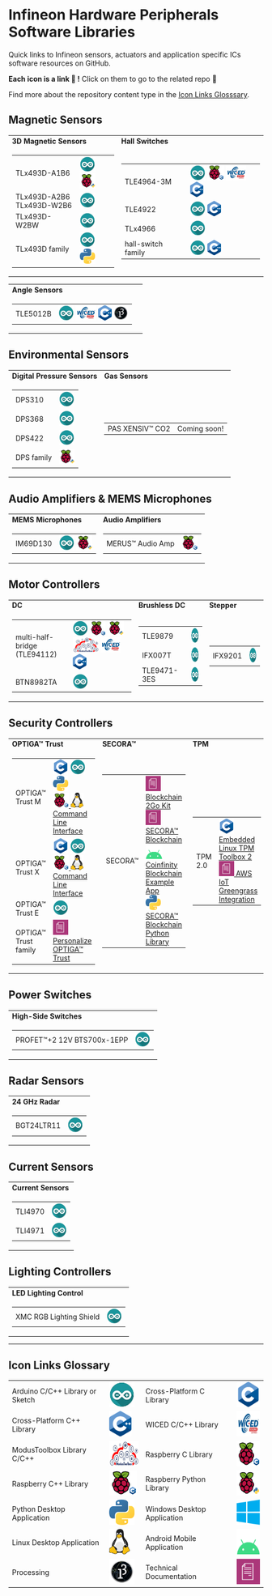 # Infineon Hardware Peripherals Software Libraries

Quick links to Infineon sensors, actuators and application specific ICs software resources on GitHub.

**Each icon is a link :link: !** Click on them to go to the related repo :rocket: 

Find more about the repository content type in the [Icon Links Glosssary](#Icons-Link-Glossary).

## Magnetic Sensors

<table>
    <tr>
        <td><b>3D Magnetic Sensors</b></td>
        <td><b>Hall Switches</b></td>
    </tr>
    <tr>
        <td>
            <table>
                <tr>
                    <td> TLx493D-A1B6 </td>
                    <td>
                        <a href="https://github.com/Infineon/TLV493D-A1B6-3DMagnetic-Sensor"><img src="img/ino-logo.jpg" height="30px"></a>
                        <a href="https://github.com/Infineon/RaspberryPi_TLV"><img src="img/rpi-py-logo.png" height="30px"></a>
                    </td>
                </tr>
                <tr>
                    <td> TLx493D-A2B6 <br>
                         TLx493D-W2B6 </td>
                    <td><a href="https://github.com/Infineon/TLE493D-3DMagnetic-Sensor"><img src="img/ino-logo.jpg" height="30px"></a></td>
                </tr>
                <tr>
                    <td> TLx493D-W2BW </td>
                    <td><a href="https://github.com/Infineon/TLI493D-W2BW"><img src="img/ino-logo.jpg" height="30px"></a></td>
                </tr>
                <tr>
                    <td> TLx493D family </td>
                    <td>
                        <a href="https://github.com/Infineon/TLx493D-Out-of-Shaft-Example"><img src="img/ino-logo.jpg" height="30px"></a>
                        <a href="https://github.com/Infineon/magnetic-3d-mini-controller"><img src="img/py-logo.png" height="30px"></a>
                    </td>
                </tr>
            </table>
        </td>
        <td>
            <table>
                <tr>
                    <td> TLE4964-3M </td>
                    <td>
                        <a href="https://github.com/Infineon/hall-switch"><img src="img/ino-logo.jpg" height="30px"></a>
                        <a href="https://github.com/Infineon/hall-switch"><img src="img/rpi-cpp-logo.png" height="30px"></a>
                        <a href="https://github.com/Infineon/hall-switch"><img src="img/wiced-logo.png" height="30px"></a>
                        <a href="https://github.com/Infineon/hall-switch"><img src="img/cpp-logo.png" height="30px"></a>
                    </td>
                </tr>
                    <tr>
                    <td> TLE4922 </td>
                    <td>                        
                        <a href="https://github.com/Infineon/hall-switch"><img src="img/ino-logo.jpg" height="30px"></a>
                        <a href="https://github.com/Infineon/hall-switch"><img src="img/cpp-logo.png" height="30px"></a></td>
                </tr>
                <tr>
                    <td> TLx4966 </td>
                    <td><a href="https://github.com/Infineon/TLx4966-Direction-Speed-Sensor"><img src="img/ino-logo.jpg" height="30px"></a></td>
                </tr>
                <tr>
                    <td> hall-switch family </td>
                    <td>                        
                        <a href="https://github.com/Infineon/hall-switch"><img src="img/ino-logo.jpg" height="30px"></a>
                        <a href="https://github.com/Infineon/hall-switch"><img src="img/cpp-logo.png" height="30px"></a></td>
                </tr>
            </table>
        </td>
    </tr>
</table>
<table>
    <tr>
        <td><b>Angle Sensors</b></td>
		<td><b></b></td>
    </tr>
    <tr>
        <td>
            <table>
                <tr>
                    <td> TLE5012B </td>
                    <td> 
                        <a href="https://github.com/Infineon/TLE5012-Magnetic-Angle-Sensor"><img src="img/ino-logo.jpg" height="30px"></a>
                        <a href="https://github.com/Infineon/TLE5012-Magnetic-Angle-Sensor"><img src="img/wiced-logo.png" height="30px"></a>
                        <a href="https://github.com/Infineon/TLE5012-Magnetic-Angle-Sensor"><img src="img/cpp-logo.png" height="30px"></a>
                        <a href="https://github.com/Infineon/TLE5012-Magnetic-Angle-Sensor"><img src="img/processing3-logo.png" height="30px"></a>
                   </td>
                </tr>
            </table>
        </td>
		<td>
		</td>
    </tr>
</table>

## Environmental Sensors

<table>
    <tr>
        <td><b>Digital Pressure Sensors </b></td>
        <td><b>Gas Sensors</b></td>
    </tr>
    <tr>
        <td>
            <table>
                <tr>
                    <td> DPS310 </td>
                    <td> <a href="https://github.com/Infineon/DPS310-Pressure-Sensor"><img src="img/ino-logo.jpg" height="30px"></a> </td>
                </tr>
                <tr>
                    <td> DPS368 </td>
                    <td> <a href="https://github.com/Infineon/DPS368-Library-Arduino"><img src="img/ino-logo.jpg" height="30px"></a> </td>
                </tr>
                <tr>
                    <td> DPS422 </td>
                    <td> <a href="https://github.com/Infineon/DPS422-Library-Arduino"><img src="img/ino-logo.jpg" height="30px"></a> </td>
                </tr>
               <tr>
                    <td> DPS family </td>
                    <td> <a href="https://github.com/Infineon/RaspberryPi_DPS"><img src="img/rpi-py-logo.png" height="30px"></a></a> </td>
                </tr>
            </table>
        </td>
        <td>
            <table>
                <tr>
                    <td> PAS XENSIV™ CO2 </td>
                    <td> Coming soon! </td>
                </tr>
            </table>
        </td>
    </tr>
</table>

## Audio Amplifiers & MEMS Microphones

<table>
    <tr>
        <td><b>MEMS Microphones</b></td>
        <td><b>Audio Amplifiers</b></td>
    </tr>
    <tr>
        <td>
            <table>
                <tr>
                    <td> IM69D130 </td>
                    <td>
                        <a href="https://github.com/Infineon/IM69D130-Microphone-Shield2Go"><img src="img/ino-logo.jpg" height="30px"></a>
                        <a href="https://github.com/Infineon/GetStarted_IM69D130_With_RaspberryPi"><img src="img/rpi-py-logo.png" height="30px"></a>
                    </td>
                </tr>
            </table>
        </td>
        <td>
            <table>
                <tr>
                    <td> MERUS™ Audio Amp </td>
                    <td>  
                        <a href="https://github.com/Infineon/merus-audio-amp-hat-zw"><img src="img/rpi-c-logo.png" height="30px"></a>
                        <a href="https://github.com/Infineon/KIT_ARDMKR_AMP_40W"></a>
                    </td>
                </tr>
            </table>
        </td>
    </tr>
</table>

## Motor Controllers

<table>
    <tr>
        <td><b>DC</b></td>
        <td><b>Brushless DC</b></td>
        <td><b>Stepper</b></td>
    </tr>
    <tr>
        <td>
            <table>
                <tr>
                    <td> multi-half-bridge<br \> (TLE94112) </td>
                    <td>
                        <a href="https://github.com/Infineon/DC-Motor-Control-TLE94112EL"><img src="img/ino-logo.jpg" height="30px"></a>
                        <a href="https://github.com/Infineon/DC-Motor-Control-TLE94112EL"><img src="img/rpi-c-logo.png" height="30px"></a>
                        <a href="https://github.com/Infineon/DC-Motor-Control-TLE94112EL"><img src="img/rpi-py-logo.png" height="30px"></a>
                        <a href="https://github.com/Infineon/DC-Motor-Control-TLE94112EL"><img src="img/mtb-logo.png" height="30px"></a>
                        <a href="https://github.com/Infineon/DC-Motor-Control-TLE94112EL"><img src="img/wiced-logo.png" height="30px"></a>
                        <a href="https://github.com/Infineon/DC-Motor-Control-TLE94112EL"><img src="img/cpp-logo.png" height="30px"></a>
                    </td>
                </tr>
                <tr>
                    <td> BTN8982TA </td>
                    <td> <a href="https://github.com/Infineon/DC-Motor-Control-BTN8982TA"><img src="img/ino-logo.jpg" height="30px"></a> </td>
                </tr>
            </table>
        </td>
        <td>
            <table>
                <tr>
                    <td> TLE9879 </td>
                    <td> <a href="https://github.com/Infineon/TLE9879-BLDC-Shield"><img src="img/ino-logo.jpg" height="30px"></a> </td>
                </tr>
                <tr>
                    <td> IFX007T </td>
                    <td> <a href="https://github.com/Infineon/IFX007T-Motor-Control"><img src="img/ino-logo.jpg" height="30px"></a> </td>
                </tr>
                <tr>
                    <td> TLE9471-3ES </td>
                    <td> <a href="https://github.com/Infineon/SBC-for-Arduino"></a><img src="img/ino-logo.jpg" height="30px"></a> </td>
                </tr>
            </table>
        </td>
        <td>
            <table>
                <tr>
                    <td> IFX9201 </td>
                    <td> <a href="https://github.com/Infineon/Stepper-Motor-Shield-IFX9201-XMC1300"><img src="img/ino-logo.jpg" height="30px"></a></td>
                </tr>
            </table>
        </td>
    </tr>
</table>


## Security Controllers

<table>
    <tr>
        <td><b>OPTIGA™ Trust</b></td>
        <td><b>SECORA™ </b></td>
        <td><b>TPM</b></td>
    </tr>
    <tr>
        <td>
            <table>
                <tr>
                    <td> OPTIGA™ Trust M </td>
                    <td>
                        <a href="https://github.com/Infineon/optiga-trust-m"><img src="img/c-logo.png" height="30px"></a>
                        <a href="https://github.com/Infineon/arduino-optiga-trust-m"><img src="img/ino-logo.jpg" height="30px"></a> 
                        <a href="https://github.com/Infineon/python-optiga-trust"><img src="img/py-logo.png" height="30px"></a><br>
                        <a href="https://github.com/Infineon/cli-optiga-trust-m"><img src="img/rpi-c-logo.png" height="30px"> <img src="img/linux-logo.png" height="30px"> Command Line Interface</a><br>
                        <a href="https://github.com/Infineon/mbedtls-optiga-trust-m"></a>
                        <a href="https://github.com/Infineon/connected-home-optiga-trust"></a>
                        <a href="https://github.com/Infineon/optiga-trust-m2-id2"></a>
                        <a href="https://github.com/Infineon/zephyr"></a>
                        <a href="https://github.com/Infineon/optiga-trust-charge"></a>
                        <a href="https://github.com/Infineon/alios-things-optiga-trust-m"></a>
                        <a href="https://github.com/Infineon/azure-optiga-trust-m"></a>
                        <a href="https://github.com/Infineon/getstarted-optiga-trust-m"></a>
                        <a href="https://github.com/Infineon/manifest-parser-optiga"></a>
                    </td>
                </tr>
                <tr>
                    <td> OPTIGA™ Trust X </td>
                    <td> 
                        <a href="https://github.com/Infineon/optiga-trust-x"><img src="img/c-logo.png" height="30px"></a>
                        <a href="https://github.com/Infineon/arduino-optiga-trust-x"><img src="img/ino-logo.jpg" height="30px"></a><br>
                        <a href="https://github.com/Infineon/cli-optiga-trust-x"><img src="img/rpi-c-logo.png" height="30px"> <img src="img/linux-logo.png" height="30px"> Command Line Interface</a>
                        <a href="https://github.com/Infineon/mbedtls-optiga-trust-x"></a>
                        <a href="https://github.com/Infineon/technical-training-optiga-trust-x"></a>
                        <a href="https://github.com/Infineon/appnotes-optiga-trust-x"></a>
                        <a href="https://github.com/Infineon/onchipdtls-optiga-trust-x"></a>
                        <a href="https://github.com/Infineon/amazon-freertos-optiga-trust-x"></a>
                        <a href="https://github.com/Infineon/getstarted-optiga-trust-x"></a>
                        <a href="https://github.com/Infineon/fwupd-secboot-optiga-trust"></a>
                        <a href="https://github.com/Infineon/i2c-utils-optiga-trust"></a>
                    </td>
                </tr>
                <tr>
                    <td> OPTIGA™ Trust E </td>
                    <td>
                        <a href="https://github.com/Infineon/arduino-optiga-trust-e"><img src="img/ino-logo.jpg" height="30px"></a> 
                    </td>
                </tr>
                <tr>
                    <td> OPTIGA™ Trust family </td>
                    <td>
                        <a href="https://github.com/Infineon/amazon-freertos"></a> 
                        <a href="https://github.com/Infineon/personalize-optiga-trust"><img src="img/doc-logo.png" height="30px"> Personalize OPTIGA™ Trust</a>
                    </td>
                </tr>
            </table>
        </td>
        <td>
            <table>
                <tr>
                    <td> SECORA™ </td>
                    <td>
                        <a href="https://github.com/Infineon/Blockchain"><img src="img/doc-logo.png" height="30px"> Blockchain 2Go Kit</a><br>
                        <a href="https://github.com/Infineon/secora-blockchain"><img src="img/doc-logo.png" height="30px"> SECORA™ Blockchain</a><br>
                        <a href="https://github.com/Infineon/BlockchainSecurity2Go-Android"><img src="img/android-logo.png" height="30px"> Coinfinity Blockchain Example App</a><br>
                        <a href="https://github.com/Infineon/secora-blockchain-python-library"><img src="img/py-logo.png" height="30px"> SECORA™ Blockchain Python Library</a>  
                    </td>
                </tr>
            </table>
        </td>
         <td>
            <table>
                <tr>
                    <td> TPM 2.0 </td>
                    <td>
                        <a href="https://github.com/Infineon/eltt2"><img src="img/c-logo.png" height="30px"> Embedded Linux TPM Toolbox 2</a><br>
                        <a href="https://github.com/Infineon/amazon-greengrass-hsi-optiga-tpm"><img src="img/doc-logo.png" height="30px"> AWS IoT Greengrass Integration</a>  
                    </td>
                </tr>
            </table>
        </td>       
    </tr>
</table>

## Power Switches

<table>
    <tr>
        <td><b>High-Side Switches</b></td>
    </tr>
    <tr>
        <td>
            <table>
                <tr>
                    <td> PROFET™+2 12V BTS700x-1EPP </td>
                    <td>
                        <a href="https://github.com/Infineon/high-side-switch"></a>
                        <a href="https://github.com/Infineon/PROFET-2-12V-Arduino-Shield"><img src="img/ino-logo.jpg" height="30px"></a>
                    </td>
                </tr>
            </table>
        </td>
    </tr>
</table>

## Radar Sensors

<table>
    <tr>
        <td><b>24 GHz Radar</b></td>
    </tr>
    <tr>
        <td>
            <table>
                <tr>
                    <td> BGT24LTR11 </td>
                    <td> <a href="https://github.com/Infineon/24GHz-Radar-for-Arduino"><img src="img/ino-logo.jpg" height="30px"></a></td>
                </tr>
            </table>
        </td>
    </tr>
</table>

## Current Sensors

<table>
    <tr>
        <td><b>Current Sensors</b></td>
    </tr>
    <tr>
        <td>
            <table>
                <tr>
                    <td> TLI4970 </td>
                    <td> 
                        <a href="https://github.com/Infineon/TLI4970-D050T4-Current-Sensor"><img src="img/ino-logo.jpg" height="30px"></a>
                    </td>
                </tr>
                <tr>
                    <td> TLI4971 </td>
                    <td> <a href="https://github.com/Infineon/TLI4971-Current-Sensor"><img src="img/ino-logo.jpg" height="30px"></a></td>
                </tr>
            </table>
        </td>
    </tr>
</table>

## Lighting Controllers

<table>
    <tr>
        <td><b>LED Lighting Control</b></td>
    </tr>
    <tr>
        <td>
            <table>
                <tr>
                    <td> XMC RGB Lighting Shield </td>
                    <td><a href="https://github.com/Infineon/RGB-LED-Lighting-Shield-XMC1202"><img src="img/ino-logo.jpg" height="30px"></a></td>
                </tr>
            </table>
        </td>
    </tr>
</table>

-------------------------

## Icon Links Glossary

<table>
    <tr>
        <td> Arduino C/C++ Library or Sketch </td>
        <td> <img src="img/ino-logo.jpg" height="50px"> </td>
        <td> Cross-Platform C Library</td>
        <td> <img src="img/c-logo.png" height="50px"> </td>
    </tr> 
    <tr>
        <td> Cross-Platform C++ Library</td>
        <td> <img src="img/cpp-logo.png" height="50px"> </td>
        <td> WICED C/C++ Library  </td>
        <td> <img src="img/wiced-logo.png" height="50px"> </td>
    </tr>
    <tr>
        <td> ModusToolbox Library C/C++ </td>
        <td> <img src="img/mtb-logo.png" height="50px"> </td>
        <td> Raspberry C Library </td>
        <td> <img src="img/rpi-c-logo.png" height="50px"> </td>
    </tr>
    <tr>
        <td> Raspberry C++ Library </td>
        <td> <img src="img/rpi-cpp-logo.png" height="50px"> </td>
        <td> Raspberry Python Library</td>
        <td> <img src="img/rpi-py-logo.png" height="50px"> </td>
    </tr>
    <tr>
        <td> Python Desktop Application </td>
        <td> <img src="img/py-logo.png" height="50px"> </td>
        <td> Windows Desktop Application </td>
        <td> <img src="img/win-logo.png" height="50px"> </td>
    </tr>
    <tr>
        <td> Linux Desktop Application </td>
        <td> <img src="img/linux-logo.png" height="50px"> </td>
        <td> Android Mobile Application </td>
        <td> <img src="img/android-logo.png" height="50px"> </td>
    </tr>
    <tr>
        <td> Processing  </td>
        <td> <img src="img/processing3-logo.png" height="50px"> </td>
        <td> Technical Documentation </td>
        <td> <img src="img/doc-logo.png" height="50px"> </td>
    </tr>
</table>

